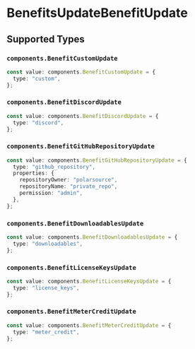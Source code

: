 # BenefitsUpdateBenefitUpdate


## Supported Types

### `components.BenefitCustomUpdate`

```typescript
const value: components.BenefitCustomUpdate = {
  type: "custom",
};
```

### `components.BenefitDiscordUpdate`

```typescript
const value: components.BenefitDiscordUpdate = {
  type: "discord",
};
```

### `components.BenefitGitHubRepositoryUpdate`

```typescript
const value: components.BenefitGitHubRepositoryUpdate = {
  type: "github_repository",
  properties: {
    repositoryOwner: "polarsource",
    repositoryName: "private_repo",
    permission: "admin",
  },
};
```

### `components.BenefitDownloadablesUpdate`

```typescript
const value: components.BenefitDownloadablesUpdate = {
  type: "downloadables",
};
```

### `components.BenefitLicenseKeysUpdate`

```typescript
const value: components.BenefitLicenseKeysUpdate = {
  type: "license_keys",
};
```

### `components.BenefitMeterCreditUpdate`

```typescript
const value: components.BenefitMeterCreditUpdate = {
  type: "meter_credit",
};
```

